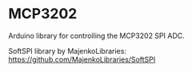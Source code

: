 # MCP3202
Arduino library for controlling the MCP3202 SPI ADC.

SoftSPI library by MajenkoLibraries: https://github.com/MajenkoLibraries/SoftSPI
